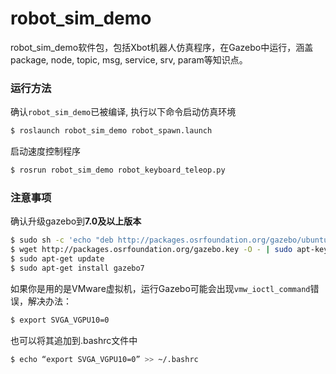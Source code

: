 # robot_sim_demo

robot_sim_demo软件包，包括Xbot机器人仿真程序，在Gazebo中运行，涵盖package, node, topic, msg, service, srv, param等知识点。

### 运行方法

确认`robot_sim_demo`已被编译, 执行以下命令启动仿真环境
```sh
$ roslaunch robot_sim_demo robot_spawn.launch
```
启动速度控制程序
```sh
$ rosrun robot_sim_demo robot_keyboard_teleop.py
```

### 注意事项
确认升级gazebo到**7.0及以上版本**
```sh
$ sudo sh -c 'echo "deb http://packages.osrfoundation.org/gazebo/ubuntu-stable `lsb_release -cs` main" > /etc/apt/sources.list.d/gazebo-stable.list'
$ wget http://packages.osrfoundation.org/gazebo.key -O - | sudo apt-key add -
$ sudo apt-get update
$ sudo apt-get install gazebo7
```


如果你是用的是VMware虚拟机，运行Gazebo可能会出现`vmw_ioctl_command`错误，解决办法：
```sh
$ export SVGA_VGPU10=0
```
也可以将其追加到.bashrc文件中
```sh
$ echo “export SVGA_VGPU10=0” >> ~/.bashrc
```
